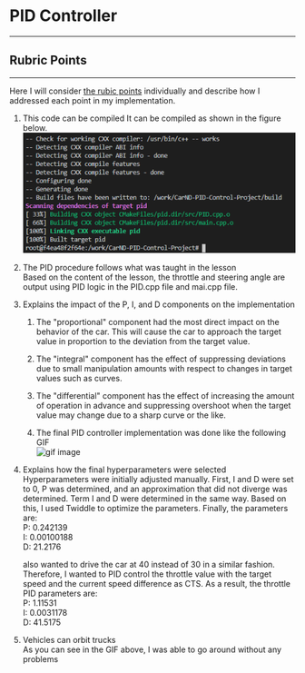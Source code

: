 # PID Controller
---
## Rubric Points
---
Here I will consider [the rubic points](https://review.udacity.com/#!/rubrics/1972/view) individually and describe how I addressed each point in my implementation.

1. This code can be compiled
    It can be compiled as shown in the figure below.
    ![](img/2021-02-05-21-05-12.png)

1. The PID procedure follows what was taught in the lesson  
    Based on the content of the lesson, the throttle and steering angle are output using PID logic in the PID.cpp file and mai.cpp file.

1. Explains the impact of the P, I, and D components on the implementation  
    1. The "proportional" component had the most direct impact on the behavior of the car. This will cause the car to approach the target value in proportion to the deviation from the target value.  

    1. The "integral" component has the effect of suppressing deviations due to small manipulation amounts with respect to changes in target values ​​such as curves.

    1. The "differential" component has the effect of increasing the amount of operation in advance and suppressing overshoot when the target value may change due to a sharp curve or the like.  
    
    1. The final PID controller implementation was done like the following GIF  
    ![gif image](./img/pid.gif)


1. Explains how the final hyperparameters were selected  
    Hyperparameters were initially adjusted manually. First, I and D were set to 0, P was determined, and an approximation that did not diverge was determined. Term I and D were determined in the same way. Based on this, I used Twiddle to optimize the parameters. Finally, the parameters are:  
    P: 0.242139  
    I: 0.00100188  
    D: 21.2176  
    
    also wanted to drive the car at 40 instead of 30 in a similar fashion. Therefore, I wanted to PID control the throttle value with the target speed and the current speed difference as CTS. As a result, the throttle PID parameters are:  
    P: 1.11531  
    I: 0.0031178  
    D: 41.5175  

1. Vehicles can orbit trucks  
    As you can see in the GIF above, I was able to go around without any problems
